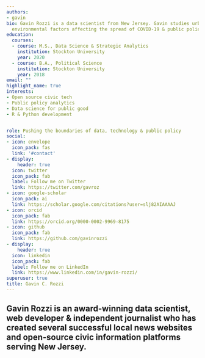 ```yaml
---
authors:
- gavin
bio: Gavin Rozzi is a data scientist from New Jersey. Gavin studies urban informatics,
  environmental factors affecting the spread of COVID-19 & public policy development.
education:
  courses:
  - course: M.S., Data Science & Strategic Analytics
    institution: Stockton University
    year: 2020
  - course: B.A., Political Science
    institution: Stockton University
    year: 2018
email: ""
highlight_name: true
interests:
- Open source civic tech
- Public policy analytics
- Data science for public good
- R & Python development


role: Pushing the boundaries of data, technology & public policy
social:
- icon: envelope
  icon_pack: fas
  link: '#contact'
- display:
    header: true
  icon: twitter
  icon_pack: fab
  label: Follow me on Twitter
  link: https://twitter.com/gavroz
- icon: google-scholar
  icon_pack: ai
  link: https://scholar.google.com/citations?user=slj82AIAAAAJ
- icon: orcid
  icon_pack: fab
  link: https://orcid.org/0000-0002-9969-8175
- icon: github
  icon_pack: fab
  link: https://github.com/gavinrozzi
- display:
    header: true
  icon: linkedin
  icon_pack: fab
  label: Follow me on LinkedIn
  link: https://www.linkedin.com/in/gavin-rozzi/
superuser: true
title: Gavin C. Rozzi
---
```


## **Gavin Rozzi** is an award-winning data scientist, web developer & independent journalist who has created several successful local news websites and open-source civic information platforms serving New Jersey. 
